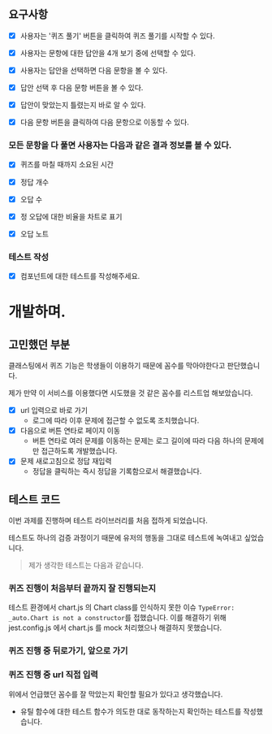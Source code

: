 ## 요구사항

- [x] 사용자는 '퀴즈 풀기' 버튼을 클릭하여 퀴즈 풀기를 시작할 수 있다.

- [x] 사용자는 문항에 대한 답안을 4개 보기 중에 선택할 수 있다.

- [x] 사용자는 답안을 선택하면 다음 문항을 볼 수 있다.

- [x] 답안 선택 후 다음 문항 버튼을 볼 수 있다.

- [x] 답안이 맞았는지 틀렸는지 바로 알 수 있다.

- [x] 다음 문항 버튼을 클릭하여 다음 문항으로 이동할 수 있다.

### 모든 문항을 다 풀면 사용자는 다음과 같은 결과 정보를 볼 수 있다.

- [x] 퀴즈를 마칠 때까지 소요된 시간

- [x] 정답 개수

- [x] 오답 수 

- [x] 정 오답에 대한 비율을 차트로 표기

- [x] 오답 노트

### 테스트 작성
- [x] 컴포넌트에 대한 테스트를 작성해주세요.

# 개발하며.


## 고민했던 부분

클래스팅에서 퀴즈 기능은 학생들이 이용하기 때문에 꼼수를 막아야한다고 판단했습니다.

제가 만약 이 서비스를 이용했다면 시도했을 것 같은 꼼수를 리스트업 해보았습니다.

- [x] url 입력으로 바로 가기
  - 로그에 따라 이후 문제에 접근할 수 없도록 조치했습니다.
- [x] 다음으로 버튼 연타로 페이지 이동
  - 버튼 연타로 여러 문제를 이동하는 문제는 로그 길이에 따라 다음 하나의 문제에만 접근하도록 개발했습니다.
- [x] 문제 새로고침으로 정답 재입력
  - 정답을 클릭하는 즉시 정답을 기록함으로서 해결했습니다.

## 테스트 코드

이번 과제를 진행하며 테스트 라이브러리를 처음 접하게 되었습니다.

테스트도 하나의 검증 과정이기 때문에 유저의 행동을 그대로 테스트에 녹여내고 싶었습니다.

> 제가 생각한 테스트는 다음과 같습니다.

### 퀴즈 진행이 처음부터 끝까지 잘 진행되는지

테스트 환경에서 chart.js 의 Chart class를 인식하지 못한 이슈 `TypeError: _auto.Chart is not a constructor`를 접했습니다. 
이를 해결하기 위해 jest.config.js 에서 chart.js 를 mock 처리했으나 해결하지 못했습니다.
 
### 퀴즈 진행 중 뒤로가기, 앞으로 가기
### 퀴즈 진행 중 url 직접 입력
위에서 언급했던 꼼수를 잘 막았는지 확인할 필요가 있다고 생각했습니다.

 - 유틸 함수에 대한 테스트
함수가 의도한 대로 동작하는지 확인하는 테스트를 작성했습니다.

